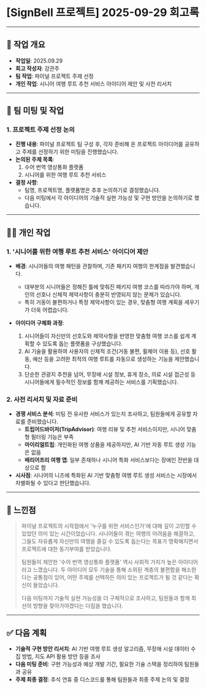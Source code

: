 # [SignBell 프로젝트] 2025-09-29 회고록

---

## 📝 작업 개요

* **작업일**: 2025.09.29
* **회고 작성자**: 강관주
* **팀 작업**: 파이널 프로젝트 주제 선정
* **개인 작업**: 시니어 여행 루트 추천 서비스 아이디어 제안 및 사전 리서치

---

## 👥 팀 미팅 및 작업

### 1. 프로젝트 주제 선정 논의

-   **진행 내용**: 파이널 프로젝트 팀 구성 후, 각자 준비해 온 프로젝트 아이디어를 공유하고 주제를 선정하기 위한 미팅을 진행했습니다.
-   **논의된 주제 목록**:
    1.  수어 번역 영상통화 플랫폼
    2.  시니어를 위한 여행 루트 추천 서비스
-   **결정 사항**:
    * 팀명, 프로젝트명, 플랫폼명은 추후 논의하기로 결정했습니다.
    * 다음 미팅에서 각 아이디어의 기술적 실현 가능성 및 구현 방안을 논의하기로 했습니다.

---

## 👨‍💻 개인 작업

### 1. '시니어를 위한 여행 루트 추천 서비스' 아이디어 제안

-   **배경**: 시니어들의 여행 패턴을 관찰하며, 기존 패키지 여행의 한계점을 발견했습니다.
    * 대부분의 시니어들은 정해진 틀에 맞춰진 패키지 여행 코스를 따라가야 하며, 개인의 선호나 신체적 제약사항이 충분히 반영되지 않는 문제가 있습니다.
    * 특히 거동이 불편하거나 특정 제약사항이 있는 경우, 맞춤형 여행 계획을 세우기가 더욱 어렵습니다.

-   **아이디어 구체화 과정**:
    1.  시니어들이 자신만의 선호도와 제약사항을 반영한 맞춤형 여행 코스를 쉽게 계획할 수 있도록 돕는 플랫폼을 구상했습니다.
    2.  AI 기술을 활용하여 사용자의 신체적 조건(거동 불편, 휠체어 이용 등), 선호 활동, 예산 등을 고려한 최적의 여행 루트를 자동으로 생성하는 기능을 제안했습니다.
    3.  단순한 관광지 추천을 넘어, 무장애 시설 정보, 휴게 장소, 의료 시설 접근성 등 시니어들에게 필수적인 정보를 함께 제공하는 서비스를 기획했습니다.

### 2. 사전 리서치 및 자료 준비

-   **경쟁 서비스 분석**: 미팅 전 유사한 서비스가 있는지 조사하고, 팀원들에게 공유할 자료를 준비했습니다.
    * **트립어드바이저(TripAdvisor)**: 여행 리뷰 및 추천 서비스이지만, 시니어 맞춤형 필터링 기능은 부족
    * **마이리얼트립**: 개인화된 여행 상품을 제공하지만, AI 기반 자동 루트 생성 기능은 없음
    * **배리어프리 여행 앱**: 일부 존재하나 시니어 특화 서비스보다는 장애인 전반을 대상으로 함
-   **시사점**: 시니어의 니즈에 특화된 AI 기반 맞춤형 여행 루트 생성 서비스는 시장에서 차별화될 수 있다고 판단했습니다.

---

## 🤔 느낀점

> 파이널 프로젝트의 시작점에서 '누구를 위한 서비스인가'에 대해 깊이 고민할 수 있었던 의미 있는 시간이었습니다. 시니어들이 겪는 여행의 어려움을 해결하고, 그들도 자유롭게 자신만의 여행을 즐길 수 있도록 돕는다는 목표가 명확해지면서 프로젝트에 대한 동기부여를 받았습니다.
>
> 팀원들이 제안한 '수어 번역 영상통화 플랫폼' 역시 사회적 가치가 높은 아이디어라고 느꼈습니다. 두 아이디어 모두 기술을 통해 소외된 계층의 불편함을 해소한다는 공통점이 있어, 어떤 주제를 선택하든 의미 있는 프로젝트가 될 것 같다는 확신이 들었습니다.
>
> 다음 미팅까지 기술적 실현 가능성을 더 구체적으로 조사하고, 팀원들과 함께 최선의 방향을 찾아가야겠다는 다짐을 했습니다.

---

## ✅ 다음 계획

-   **기술적 구현 방안 리서치**: AI 기반 여행 루트 생성 알고리즘, 무장애 시설 데이터 수집 방법, 지도 API 활용 방안 등을 조사
-   **다음 미팅 준비**: 구현 가능성과 예상 개발 기간, 필요한 기술 스택을 정리하여 팀원들과 공유
-   **주제 최종 결정**: 추석 연휴 중 디스코드를 통해 팀원들과 최종 주제 논의 및 결정